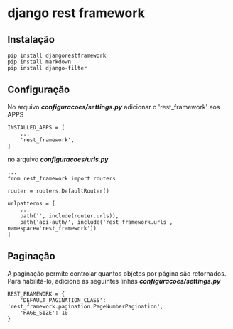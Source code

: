 # django rest framework

## Instalação

    pip install djangorestframework
    pip install markdown
    pip install django-filter 


## Configuração 

No arquivo ***configuracoes/settings.py*** adicionar o 'rest_framework' aos APPS

    INSTALLED_APPS = [
        ...
        'rest_framework',
    ]


no arquivo ***configuracoes/urls.py*** 

    ...
    from rest_framework import routers

    router = routers.DefaultRouter()
    
    urlpatterns = [
        ...
        path('', include(router.urls)),
        path('api-auth/', include('rest_framework.urls', namespace='rest_framework'))
    ]

## Paginação
A paginação permite controlar quantos objetos por página são retornados. Para habilitá-lo, adicione as seguintes linhas ***configuracoes/settings.py***

    REST_FRAMEWORK = {
        'DEFAULT_PAGINATION_CLASS': 'rest_framework.pagination.PageNumberPagination',
        'PAGE_SIZE': 10
    }